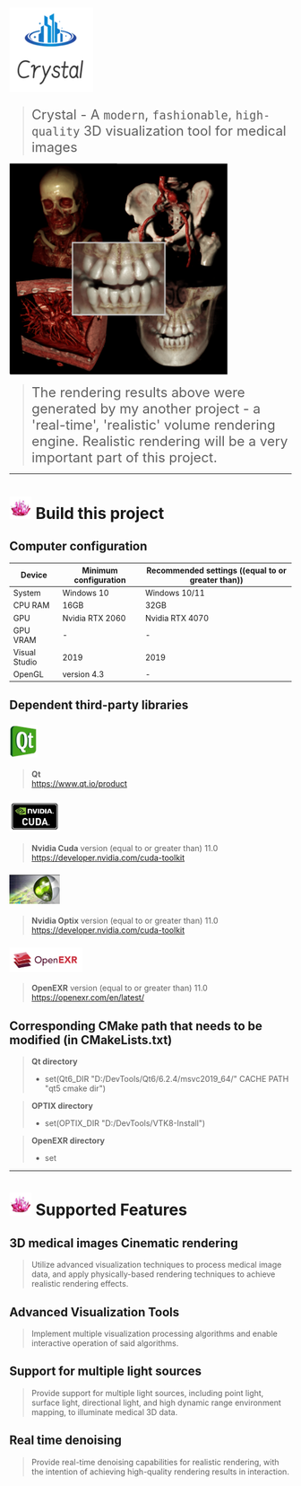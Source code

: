 # <img src="Resources/Images/logo.png" width="150" >

> <font size=5>Crystal - A `modern`, `fashionable`, `high-quality` 3D visualization tool for medical images</font>

<img src="Resources/Images/cVRT1.png" width="390" >

> <font size=5> The rendering results above were generated by my another project - a 'real-time', 'realistic' volume rendering engine. Realistic rendering will be a very important part of this project. </font>

---
# <img src="Resources/Images/crystal.png" width="40" > Build this project

## Computer configuration

|  Device   |  Minimum configuration | Recommended settings ((equal to or greater than)) |
|  ----  | ----  | ----  |
| System  | Windows 10 | Windows 10/11 |
| CPU RAM | 16GB | 32GB |
| GPU  | Nvidia RTX 2060 | Nvidia RTX 4070 |
| GPU VRAM | - | - |
| Visual Studio | 2019 | 2019 |
| OpenGL | version 4.3 | - |

## Dependent third-party libraries

### <img src="Resources/Images/logo-qt.png" width="50" >

> **Qt**   
> https://www.qt.io/product


### <img src="Resources/Images/logo-cuda.png" width="90" >

> **Nvidia Cuda** version (equal to or greater than) 11.0   
> https://developer.nvidia.com/cuda-toolkit


### <img src="Resources/Images/logo-optix.png" width="90" >

> **Nvidia Optix** version (equal to or greater than) 11.0   
> https://developer.nvidia.com/cuda-toolkit


### <img src="Resources/Images/logo-openexr.png" width="130" >

> **OpenEXR** version (equal to or greater than) 11.0   
> https://openexr.com/en/latest/



## Corresponding CMake path that needs to be modified (in CMakeLists.txt)

> **Qt directory**
> - set(Qt6_DIR "D:/DevTools/Qt6/6.2.4/msvc2019_64/" CACHE PATH "qt5 cmake dir") 

> **OPTIX directory**
> - set(OPTIX_DIR "D:/DevTools/VTK8-Install")   

> **OpenEXR directory**
> - set

---
# <img src="Resources/Images/crystal.png" width="40" > Supported Features

## 3D medical images Cinematic rendering

> Utilize advanced visualization techniques to process medical image data, and apply physically-based rendering techniques to achieve realistic rendering effects.

## Advanced Visualization Tools

> Implement multiple visualization processing algorithms and enable interactive operation of said algorithms.

## Support for multiple light sources

> Provide support for multiple light sources, including point light, surface light, directional light, and high dynamic range environment mapping, to illuminate medical 3D data.

## Real time denoising

> Provide real-time denoising capabilities for realistic rendering, with the intention of achieving high-quality rendering results in interaction.







